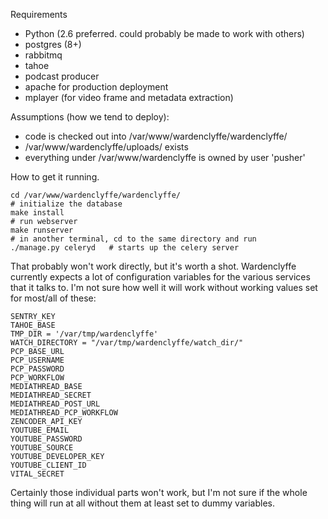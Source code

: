 Requirements

* Python (2.6 preferred. could probably be made to work with others)
* postgres (8+)
* rabbitmq
* tahoe
* podcast producer
* apache for production deployment
* mplayer (for video frame and metadata extraction)

Assumptions (how we tend to deploy):

* code is checked out into /var/www/wardenclyffe/wardenclyffe/
* /var/www/wardenclyffe/uploads/ exists
* everything under /var/www/wardenclyffe is owned by user 'pusher'

How to get it running. 

    cd /var/www/wardenclyffe/wardenclyffe/
    # initialize the database
    make install
    # run webserver
    make runserver
    # in another terminal, cd to the same directory and run
    ./manage.py celeryd   # starts up the celery server

That probably won't work directly, but it's worth a shot. Wardenclyffe
currently expects a lot of configuration variables for the various
services that it talks to. I'm not sure how well it will work without
working values set for most/all of these:

    SENTRY_KEY
    TAHOE_BASE
    TMP_DIR = '/var/tmp/wardenclyffe'
    WATCH_DIRECTORY = "/var/tmp/wardenclyffe/watch_dir/"
    PCP_BASE_URL
    PCP_USERNAME
    PCP_PASSWORD
    PCP_WORKFLOW
    MEDIATHREAD_BASE
    MEDIATHREAD_SECRET
    MEDIATHREAD_POST_URL
    MEDIATHREAD_PCP_WORKFLOW
    ZENCODER_API_KEY
    YOUTUBE_EMAIL
    YOUTUBE_PASSWORD
    YOUTUBE_SOURCE
    YOUTUBE_DEVELOPER_KEY
    YOUTUBE_CLIENT_ID
    VITAL_SECRET

Certainly those individual parts won't work, but I'm not sure if the
whole thing will run at all without them at least set to dummy variables.

